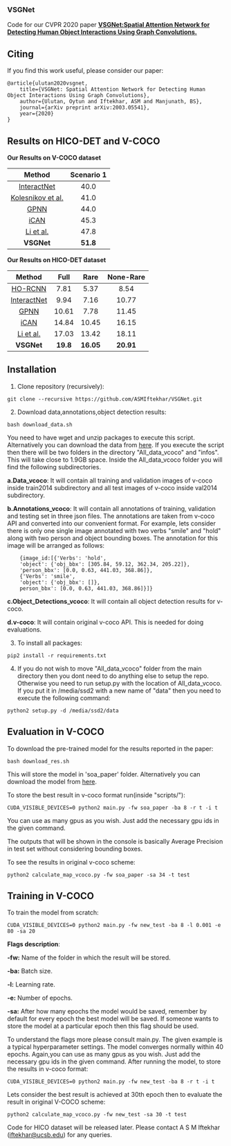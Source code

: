 ### VSGNet
Code for our CVPR 2020 paper [**VSGNet:Spatial Attention Network for Detecting Human Object Interactions Using Graph Convolutions.**](https://arxiv.org/abs/2003.05541) 

## Citing
If you find this work useful, please consider our paper:

	@article{ulutan2020vsgnet,
  		title={VSGNet: Spatial Attention Network for Detecting Human Object Interactions Using Graph Convolutions},
  		author={Ulutan, Oytun and Iftekhar, ASM and Manjunath, BS},
  		journal={arXiv preprint arXiv:2003.05541},
  		year={2020}
	}


## Results on HICO-DET and V-COCO



**Our Results on V-COCO dataset**

|Method| Scenario 1 |
|:---:|:---:|
|[InteractNet](https://arxiv.org/pdf/1704.07333.pdf)| 40.0|
|[Kolesnikov et al.](http://openaccess.thecvf.com/content_ICCVW_2019/html/SGRL/Kolesnikov_Detecting_Visual_Relationships_Using_Box_Attention_ICCVW_2019_paper.html)| 41.0|
|[GPNN](https://arxiv.org/abs/1808.07962)| 44.0 |
|[iCAN](https://arxiv.org/abs/1808.10437)| 45.3  |
|[Li et al.](https://arxiv.org/abs/1811.08264)| 47.8 |
|**VSGNet**| **51.8** |

**Our Results on HICO-DET dataset**

|Method| Full | Rare | None-Rare|
|:---:|:---:|:---:|:---:|
|[HO-RCNN](http://www-personal.umich.edu/~ywchao/publications/chao_wacv2018.pdf)| 7.81 | 5.37 | 8.54 | 
|[InteractNet](https://arxiv.org/pdf/1704.07333.pdf)|9.94 | 7.16| 10.77| 
|[GPNN](https://arxiv.org/abs/1808.07962)| 10.61  | 7.78 | 11.45 | 
|[iCAN](https://arxiv.org/abs/1808.10437)| 14.84  | 10.45 | 16.15 | 
|[Li et al.](https://arxiv.org/abs/1811.08264)| 17.03   | 13.42 | 18.11 | 
|**VSGNet**| **19.8**  | **16.05** | **20.91** | 
## Installation
1. Clone repository (recursively):
```Shell
git clone --recursive https://github.com/ASMIftekhar/VSGNet.git
```
2. Download data,annotations,object detection results:
```Shell
bash download_data.sh
```
You need to have wget and unzip packages to execute this script. Alternatively you can download the data from [here](https://drive.google.com/drive/folders/1J8mN63bNIrTdBQzq7Lpjp4qxMXgYI-yF?usp=sharing).
If you execute the script then there will be two folders in the directory "All\_data\_vcoco" and "infos". This will take close to 1.9GB space. Inside the All\_data\_vcoco folder you will find the following subdirectories.

**a.Data_vcoco**: It will contain all training and validation images of v-coco inside train2014 subdirectory and all test images of v-coco inside val2014 subdirectory.

**b.Annotations\_vcoco**: It will contain all annotations of training, validation and testing set in three json files. The annotations are taken from v-coco API and converted into our convenient format. For example, lets consider there is only one single image annotated with two verbs "smile" and "hold" along with two person and object bounding boxes. The annotation for this image will be arranged as follows:

```
	{image_id:[{'Verbs': 'hold',
  	'object': {'obj_bbx': [305.84, 59.12, 362.34, 205.22]},
  	'person_bbx': [0.0, 0.63, 441.03, 368.86]},
 	{'Verbs': 'smile',
  	'object': {'obj_bbx': []},
  	person_bbx': [0.0, 0.63, 441.03, 368.86]}]}
```
**c.Object\_Detections\_vcoco**: It will contain all object detection results for v-coco. 

**d.v-coco**: It will contain original v-coco API. This is needed for doing evaluations.

3. To install all packages:
```
pip2 install -r requirements.txt
```

4. If you do not wish to move "All\_data\_vcoco" folder from the main directory then you dont need to do anything else to setup the repo. Otherwise you need to run setup.py with the location of All\_data\_vcoco. If you put it in /media/ssd2 with a new name of "data" then you need to execute the following command:
```
python2 setup.py -d /media/ssd2/data
```

## Evaluation in V-COCO
To download the pre-trained model for the results reported in the paper:
```Shell
bash download_res.sh
```
This will store the model in 'soa_paper' folder. Alternatively you can download the model from [here](https://drive.google.com/drive/folders/1J8mN63bNIrTdBQzq7Lpjp4qxMXgYI-yF?usp=sharing).

To store the best result in v-coco format run(inside "scripts/"):
```Shell
CUDA_VISIBLE_DEVICES=0 python2 main.py -fw soa_paper -ba 8 -r t -i t
```
You can use as many gpus as you wish. Just add the necessary gpu ids in the given command.

The outputs that will be shown in the console is basically Average Precision in test set without considering bounding boxes. 

To see the results in original v-coco scheme:
```Shell
python2 calculate_map_vcoco.py -fw soa_paper -sa 34 -t test
```

## Training in V-COCO

To train the model from scratch:
```
CUDA_VISIBLE_DEVICES=0 python2 main.py -fw new_test -ba 8 -l 0.001 -e 80 -sa 20 
```
**Flags description**:

**-fw:** Name of the folder in which the result will be stored.

**-ba:** Batch size.

**-l:** Learning rate.

**-e:** Number of epochs.

**-sa:** After how many epochs the model would be saved, remember by default for every epoch the best model will be saved. If someone wants to store the model at a particular epoch then this flag should be used.

To understand the flags more please consult main.py. The given example is a typical hyperparameter settings. The model converges normally within 40 epochs. Again,you can use as many gpus as you wish. Just add the necessary gpu ids in the given command. After running the model,  to store the results in v-coco format:
```
CUDA_VISIBLE_DEVICES=0 python2 main.py -fw new_test -ba 8 -r t -i t
 ```
Lets consider the best result is achieved at 30th epoch then to evaluate the result in original V-COCO scheme:
```
python2 calculate_map_vcoco.py -fw new_test -sa 30 -t test
```

Code for HICO dataset will be released later. Please contact A S M Iftekhar (iftekhar@ucsb.edu) for any queries.
